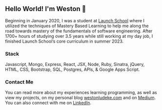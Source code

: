## Hello World! I'm Weston 👋 

Beginning in January 2020, I was a student at [Launch School](https://launchschool.com) where I utilized the techniques of Mastery Based Learning to help me along the road towards mastery of the fundamentals of software engineering. After 1700+ hours of studying over 3.5 years while still working at my day job, I finished Launch School’s core curriculum in summer 2023. 

### Stack

Javascript, Mongo, Express, React, JSX, Node, Ruby, Sinatra, jQuery, HTML, CSS, Bootstrap, SQL, Postgres, APIs, & Google Apps Script.

### Contact Me

You can read more about my experiences learning programming, as well as view my projects, on my personal blog [westonludeke.com](https://westonludeke.com) and on [Medium](https://westonludeke.medium.com/). You can also connect with me on [LinkedIn](https://linkedin.com/in/westonludeke).


<!--
**westonludeke/westonludeke** is a ✨ _special_ ✨ repository because its `README.md` (this file) appears on your GitHub profile.

Here are some ideas to get you started:

- 🔭 I’m currently working on ...
- 🌱 I’m currently learning ...
- 👯 I’m looking to collaborate on ...
- 🤔 I’m looking for help with ...
- 💬 Ask me about ...
- 📫 How to reach me: ...
- 😄 Pronouns: ...
- ⚡ Fun fact: ...
-->
